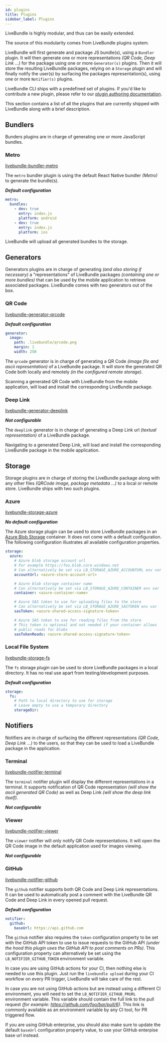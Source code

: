 ```yaml
---
id: plugins
title: Plugins
sidebar_label: Plugins
---
```


LiveBundle is highly modular, and thus can be easily extended.

The source of this modularity comes from LiveBundle plugins system.

LiveBundle will first generate and package JS bundle(s), using a `Bundler` plugin. It will then generate one or more representations *(QR Code, Deep Link ...)* for the package using one or more `Generator(s)` plugins. Then it will store the resulting LiveBundle packages, relying on a `Storage` plugin and will finally notify the user(s) by surfacing the packages representation(s), using one or more `Notifier(s)` plugins.

LiveBundle CLI ships with a predefined set of plugins. If you'd like to contribute a new plugin, please refer to our [plugin authoring documentation](link_to_plugin_authoring).

This section contains a list of all the plugins that are currently shipped with LiveBundle along with a brief description.

## Bundlers

Bunders plugins are in charge of generating one or more JavaScript bundles.

### Metro
[livebundle-bundler-metro][1]

The `metro` bundler plugin is using the default React Native bundler *(Metro)* to generate the bundle(s).

***Default configuration***

```yaml
metro:
  bundles:
    - dev: true
      entry: index.js
      platform: android
    - dev: true
      entry: index.js
      platform: ios
```

LiveBundle will upload all generated bundles to the storage.

## Generators

Generators plugins are in charge of generating *(and also storing if necessary)* a "representations" of LiveBundle packages *(containing one or more bundles)* that can be used by the mobile application to retrieve associated packages. LiveBundle comes with two generators out of the box.

### QR Code
[livebundle-generator-qrcode][2]

***Default configuration***

```yaml
generator:
  image:
    path: .livebundle/qrcode.png
    margin: 1
    width: 250
```

The `qrcode` generator is in charge of generating a QR Code *(image file and ascii representation)* of a LiveBundle package. It will store the generated QR Code both locally and remotely *(in the configured remote storage)*.

Scanning a generated QR Code with LiveBundle from the mobile application, will load and install the corresponding LiveBundle package.

### Deep Link
[livebundle-generator-deeplink][3]

***Not configurable***

The `deeplink` generator is in charge of generating a Deep Link url *(textual representation)* of a LiveBundle package.

Navigating to a generated Deep Link, will load and install the corresponding LiveBundle package in the mobile application.

## Storage

Storage plugins are in charge of storing the LiveBundle package along with any other files *(QRCode image, package metadata ...)* to a local or remote store. LiveBundle ships with two such plugins.

### Azure
[livebundle-storage-azure][4]

***No default configuration***

The Azure storage plugin can be used to store LiveBundle packages in an [Azure Blob Storage][5] container. It does not come with a default configuration. The following configuration illustrates all available configuration properties.

```yaml
storage:
  azure:
    # Azure blob storage account url
    # For example https://foo.blob.core.windows.net
    # Can alternatively be set via LB_STORAGE_AZURE_ACCOUNTURL env var
    accountUrl: <azure-store-account-url>

    # Azure blob storage container name
    # Can alternatively be set via LB_STORAGE_AZURE_CONTAINER env var
    container: <azure-container-name>

    # Azure SAS token to use for uploading files to the store
    # Can alternatively be set via LB_STORAGE_AZURE_SASTOKEN env var
    sasToken: <azure-shared-access-signature-token>

    # Azure SAS token to use for reading files from the store
    # This token is optional and not needed if your container allows
    # public reads for blobs
    sasTokenReads: <azure-shared-access-signature-token>
```

### Local File System
[livebundle-storage-fs][6]

The `fs` storage plugin can be used to store LiveBundle packages in a local directory.
It has no real use apart from testing/development purposes.

***Default configuration***

```yaml
storage:
  fs:
    # Path to local directory to use for storage
    # Leave empty to use a temporary directory
    storageDir:
```

## Notifiers

Notifiers are in charge of surfacing the different representations *(QR Code, Deep Link ...)* to the users, so that they can be used to load a LiveBundle package in the application.

### Terminal
[livebundle-notifier-terminal][7]

The `terminal` notifier plugin will display the different representations in a terminal. It supports notification of QR Code representation *(will show the ascii generated QR Code)* as well as Deep Link *(will show the deep link itself)*.

***Not configurable***

### Viewer
[livebundle-notifier-viewer][8]

The `viewer` notifier will only notify QR Code representations. It will open the QR Code image in the default application used for images viewing.

***Not configurable***

### GitHub
[livebundle-notifier-github][9]

The `github` notifier supports both QR Code and Deep Link representations.
It can be used to automatically post a comment with the LiveBundle QR Code and Deep Link in every opened pull request.

***Default configuration***

```yaml
notifier:
  github:
    baseUrl: https://api.github.com
```

The `github` notifier also requires the `token` configuration property to be set with the GitHub API token to use to issue requests to the GitHub API *(under the hood this plugin uses the GitHub API to post comments on PRs)*. This configuration property can alternatively be set using the `LB_NOTIFIER_GITHUB_TOKEN` environment variable.

In case you are using GitHub actions for your CI, then nothing else is needed to use this plugin. Just run the `livebundle upload` during your CI workflow on every PR trigger, LiveBundle will take care of the rest.

In case you are not using GitHub actions but are instead using a different CI environment, you will need to set the `LB_NOTIFIER_GITHUB_PRURL` environment variable. This variable should contain the full link to the pull request *(for example: https://github.com/foo/bar/pull/6)*. This link is commonly available as an environment variable by any CI tool, for PR triggered flow.

If you are using GitHub enterprise, you should also make sure to update the default `baseUrl` configuration property value, to use your GitHub enterpise base url instead.

[1]: https://github.com/electrode-io/livebundle/tree/master/packages/livebundle-bundler-metro
[2]: https://github.com/electrode-io/livebundle/tree/master/packages/livebundle-generator-qrcode
[3]: https://github.com/electrode-io/livebundle/tree/master/packages/livebundle-generator-deeplink
[4]: https://github.com/electrode-io/livebundle/tree/master/packages/livebundle-storage-azure
[5]: https://azure.microsoft.com/en-us/services/storage/blobs/
[6]: https://github.com/electrode-io/livebundle/tree/master/packages/livebundle-storage-fs
[7]: https://github.com/electrode-io/livebundle/tree/master/packages/livebundle-notifier-terminal
[8]: https://github.com/electrode-io/livebundle/tree/master/packages/livebundle-notifier-viewer
[9]: https://github.com/electrode-io/livebundle/tree/master/packages/livebundle-notifier-github
